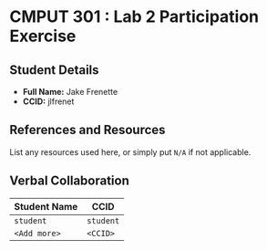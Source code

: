 # CMPUT 301 : Lab 2 Participation Exercise

## Student Details

- **Full Name:** Jake Frenette
- **CCID:** jlfrenet

## References and Resources

List any resources used here, or simply put `N/A` if not applicable.

## Verbal Collaboration

| Student Name | CCID      |
| ------------ | --------- |
| `student`    | `student` |
| `<Add more>` | `<CCID>`  |
